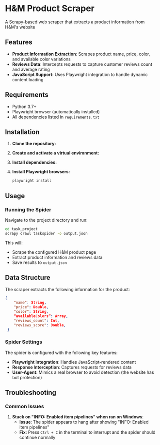 # H&M Product Scraper

A Scrapy-based web scraper that extracts a product information from H&M's website

## Features

- **Product Information Extraction**: Scrapes product name, price, color, and available color variations
- **Reviews Data**: Intercepts requests to capture customer reviews count and average rating
- **JavaScript Support**: Uses Playwright integration to handle dynamic content loading

## Requirements

- Python 3.7+
- Playwright browser (automatically installed)
- All dependencies listed in `requirements.txt`

## Installation

1. **Clone the repository:**

2. **Create and activate a virtual environment:**

3. **Install dependencies:**

4. **Install Playwright browsers:**
   ```bash
   playwright install
   ```

## Usage

### Running the Spider

Navigate to the project directory and run:

```bash
cd task_project
scrapy crawl taskspider -o output.json
```

This will:
- Scrape the configured H&M product page
- Extract product information and reviews data
- Save results to `output.json`

## Data Structure

The scraper extracts the following information for the product:

```json
{
    "name": String,
    "price": Double,
    "color": String,
    “availableColors”: Array,
    "reviews_count": Int,
    "reviews_score": Double,
 }

```

### Spider Settings

The spider is configured with the following key features:

- **Playwright Integration**: Handles JavaScript-rendered content
- **Response Interception**: Captures requests for reviews data
- **User-Agent**: Mimics a real browser to avoid detection (the website has bot protection)

##  Troubleshooting

### Common Issues

1. **Stuck on "INFO: Enabled item pipelines" when ran on Windows**:
   - **Issue**: The spider appears to hang after showing "INFO: Enabled item pipelines"
   - **Fix**: Press `Ctrl + C` in the terminal to interrupt and the spider should continue normally
